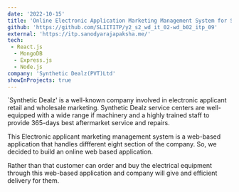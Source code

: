 ```yaml
---
date: '2022-10-15'
title: 'Online Electronic Application Marketing Management System for Synthetic Dealz(PVT)Ltd'
github: 'https://github.com/SLIITITP/y2_s2_wd_it_02-wd_b02_itp_09'
external: 'https://itp.sanodyarajapaksha.me/'
tech:
 - React.js
  - MongoDB
  - Express.js
  - Node.js
company: 'Synthetic Dealz(PVT)Ltd'
showInProjects: true
---
```

`Synthetic Dealz' is a well-known company involved in electronic applicant retail and wholesale marketing.
Synthetic Dealz service centers are well-equipped with a wide range if machinery and a highly trained staff to provide 365-days best aftermarket service and repairs.

This Electronic applicant marketing management system is a web-based application that handles diffferent eight section of the company.
So, we decided to build an online web based application.

Rather than that customer can order and buy the electrical equipment through this web-based application and company will give and efficient delivery for them.